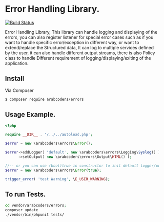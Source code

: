 # Error Handling Library. 

[![Build Status](https://travis-ci.org/ArabCoders/errors.svg?branch=master)](https://travis-ci.org/ArabCoders/errors)

Error Handling Library, 
This library can handle logging and displaying of the errors,
you can also register listener for special error cases such as if you want to handle specific error/exception
in different way, or want to extend/replace the Structured data, 
It can log to multiple services defined by the user, it can also handle different output streams, 
there is also Policy class to handle Different requirement of logging/displaying/exiting of the application. 

## Install

Via Composer

```bash
$ composer require arabcoders/errors
```

## Usage Example.

```php
<?php

require __DIR__ . '/../../autoload.php';

$error = new \arabcoders\errors\Error();

$error->addLogger( 'default', new \arabcoders\errors\Logging\Syslog() )
      ->setOutput( new \arabcoders\errors\Output\HTML() );

//-- or you can use (bool)true in constructor to init default logger/output like
$error = new \arabcoders\errors\Error(true);

trigger_error( 'test Warning', \E_USER_WARNING);
```

## To run Tests.

```bash
cd vendor/arabcoders/errors;
composer update
./vendor/bin/phpunit tests/
```